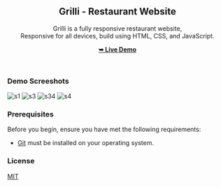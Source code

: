 <div align="center">
  
  
  <br />
  <br />

  <h2 align="center">Grilli - Restaurant Website</h2>

  Grilli is a fully responsive restaurant website, <br />Responsive for all devices, build using HTML, CSS, and JavaScript.

  <a href="https://grilli-luxor-restaurant-vit.netlify.app/"><strong>➥ Live Demo</strong></a>

</div>

<br />

### Demo Screeshots
![s1](https://github.com/GeekNinja24/grilli-master/assets/72194471/d16e32ff-eab4-4b13-8a29-9953c5fe7ee5)
![s3](https://github.com/GeekNinja24/grilli-master/assets/72194471/c88b01c6-9998-4b85-8cfa-f5d18df87fa4)
![s34](https://github.com/GeekNinja24/grilli-master/assets/72194471/868d995b-3346-43a9-960f-aea8294e5b45)
![s4](https://github.com/GeekNinja24/grilli-master/assets/72194471/e791bfba-82b7-4d50-b06e-f5a9ed3fc9a5)



### Prerequisites

Before you begin, ensure you have met the following requirements:

* [Git](https://git-scm.com/downloads "Download Git") must be installed on your operating system.



### License

[MIT](https://choosealicense.com/licenses/mit/)
